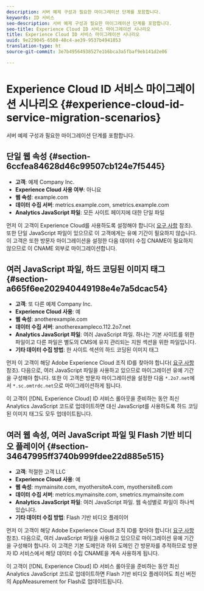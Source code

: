 ```yaml
---
description: 서버 예제 구성과 필요한 마이그레이션 단계를 포함합니다.
keywords: ID 서비스
seo-description: 서버 예제 구성과 필요한 마이그레이션 단계를 포함합니다.
seo-title: Experience Cloud ID 서비스 마이그레이션 시나리오
title: Experience Cloud ID 서비스 마이그레이션 시나리오
uuid: 9e229045-6508-48c4-ae39-9537b4941853
translation-type: ht
source-git-commit: 3e7b49564938527e1b6bca3a5fbaf9eb141d2e06

---
```



# Experience Cloud ID 서비스 마이그레이션 시나리오 {#experience-cloud-id-service-migration-scenarios}

서버 예제 구성과 필요한 마이그레이션 단계를 포함합니다.

## 단일 웹 속성 {#section-6ccfea84628d46c99507cb124e7f5445}

* **고객**: 예제 Company Inc.
* **Experience Cloud 사용 여부**: 아니요
* **웹 속성**: example.com
* **데이터 수집 서버**: metrics.example.com, smetrics.example.com
* **Analytics JavaScript 파일**: 모든 사이트 페이지에 대한 단일 파일

먼저 이 고객이 Experience Cloud를 사용하도록 설정해야 합니다( [요구 사항](../../reference/requirements.md) 참조). 또한 단일 JavaScript 파일이 있으므로 이 고객에게는 유예 기간이 필요하지 않습니다. 이 고객은 또한 방문자 마이그레이션을 설정한 다음 데이터 수집 CNAME이 필요하지 않으므로 이 CNAME 외부로 마이그레이션합니다.

## 여러 JavaScript 파일, 하드 코딩된 이미지 태그 {#section-a665f6ee202940449198e4e7a5dcac54}

* **고객**: 또 다른 예제 Company Inc.
* **Experience Cloud 사용**: 예
* **웹 속성**: anotherexample.com
* **데이터 수집 서버**: anotherexampleco.112.2o7.net
* **Analytics JavaScript 파일**: 여러 JavaScript 파일. 하나는 기본 사이트를 위한 파일이고 다른 파일은 별도의 CMS에 유지 관리되는 지원 섹션을 위한 파일입니다.
* **기타 데이터 수집 방법**: 한 사이트 섹션의 하드 코딩된 이미지 태그

먼저 이 고객이 해당 Adobe Experience Cloud 조직 ID를 찾아야 합니다( [요구 사항](../../reference/requirements.md) 참조). 다음으로, 여러 JavaScript 파일을 사용하고 있으므로 마이그레이션 유예 기간을 구성해야 합니다. 또한 이 고객은 방문자 마이그레이션을 설정한 다음 `*.2o7.net`에서 `*.sc.omtrdc.net`으로 마이그레이션하게 됩니다.

이 고객이 [!DNL Experience Cloud] ID 서비스 롤아웃을 준비하는 동안 최신 Analytics JavaScript 코드로 업데이트하면 대신 JavaScript를 사용하도록 하드 코딩된 이미지 태그도 모두 업데이트됩니다.

## 여러 웹 속성, 여러 JavaScript 파일 및 Flash 기반 비디오 플레이어 {#section-34647995ff3740b999fdee22d885e515}

* **고객**: 적절한 고객 LLC
* **Experience Cloud 사용**: 예
* **웹 속성**: mymainsite.com, myothersiteA.com, myothersiteB.com
* **데이터 수집 서버**: metrics.mymainsite.com, smetrics.mymainsite.com
* **Analytics JavaScript 파일**: 여러 JavaScript 파일. 웹 속성별로 파일이 하나씩 있습니다.
* **기타 데이터 수집 방법**: Flash 기반 비디오 플레이어

먼저 이 고객이 해당 Adobe Experience Cloud 조직 ID를 찾아야 합니다( [요구 사항](../../reference/requirements.md) 참조). 다음으로, 여러 JavaScript 파일을 사용하고 있으므로 마이그레이션 유예 기간을 구성해야 합니다. 이 고객은 기본 도메인과 하위 도메인 간 방문자를 추적하므로 방문자 ID 서비스에서 해당 데이터 수집 CNAME을 계속 사용하게 됩니다.

이 고객이 [!DNL Experience Cloud] ID 서비스 롤아웃을 준비하는 동안 최신 Analytics JavaScript 코드로 업데이트하면 Flash 기반 비디오 플레이어도 최신 버전의 AppMeasurement for Flash로 업데이트됩니다.
